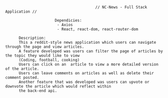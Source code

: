                                             // NC-News - Full Stack Application //

                          Dependicies:
                           - Axios
                           - React, react-dom, react-router-dom

          Description:
          This a reddit-style news application which users can navigate through the page and view articles.
          A feature developed was users can filter the page of articles by the topic they would like to view
          (Coding, football, cooking)
          Users can click on an  article to view a more detailed version of the article.
          Users can leave comments on articles as well as delete their comment posted. 
          Another feature that was developed was users can upvote or downvote the article which would reflect within
          the back-end api.

